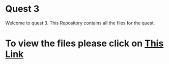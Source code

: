 # Quest 3
 Welcome to quest 3. This Repository contains all the files for the quest.<br>
# To view the files please click on [This Link](https://github.com/GathangaElijah/Rules)